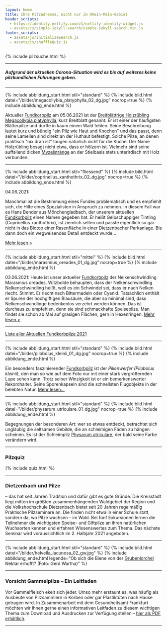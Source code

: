 ```yaml
---
layout: home
title: Ihre Pilzadresse, nicht nur im Rhein-Main-Gebiet
header_scripts:
  - https://identity.netlify.com/v1/netlify-identity-widget.js
  - assets/js/simple-jekyll-search/simple-jekyll-search.min.js
footer_scripts:
  - assets/js/initializeSearch.js
  - assets/js/shuffleQuiz.js
---
```

{% include pilzsuche.html %}

- - -

##### Aufgrund der aktuellen Corona-Situation wird es bis auf weiteres keine pilzkundlichen Führungen geben.

- - -

{% include abbildung_start.html stil="standard" %}
{% include bild.html datei="/bilder/megacollybia_platyphylla_02_dg.jpg" nocrop=true %}
{% include abbildung_ende.html %}

Aktueller [Fundkorbpilz](AA "Glossar-") am 05.06.2021 ist der [Breitblättrige Holzrübling Megacollybia platyphylla](/pilze/megacollybia-platyphylla-breitblatt-breitblättriger-holzrübling), kurz Breitblatt genannt. Er ist einer der häufigsten Blätterpilze und dürfte in kaum einem Wald fehlen. Seine Beschreibung lautet kurz und bündig "ein Pilz wie Haut und Knochen" und das passt, denn seine Lamellen sind direkt an der Huthaut befestigt. Solche Pilze, an denen praktisch "nix dran ist" taugen natürlich nicht für die Küche. Der Name Holzrübling besagt nicht etwa, dass er hölzern ist. Vielmehr sind seine auffallend dicken [Myzelstränge](Myzel "Glossar") an der Stielbasis stets unterirdisch mit Holz verbunden.

- - -

{% include abbildung_start.html stil="fliessend" %}
{% include bild.html datei="/bilder/coprinellus_xanthothrix_02_dg.jpg" nocrop=true %}
{% include abbildung_ende.html %}

04.06.2021:

Manchmal ist die Bestimmung eines Fundes problematisch und es empfiehlt sich, die Hilfe eines Spezialisten in Anspruch zu nehmen. In diesem Fall war es Hans Bender aus Mönchengladbach, der unserem aktuellen [Fundkorbpilz](AA "Glossar-") einen Namen gegeben hat. Er heißt Gelbschuppiger Tintling (Coprinellus xanthothrix), ist ziemlich selten und passte eigentlich so gar nicht in das Biotop einer Rasenfläche in einer Dietzenbacher Parkanlage. Bis dann doch ein wegweisendes Detail entdeckt wurde... 

[Mehr lesen >](https://fundkorb.de/pilze/coprinellus-xanthothrix-gelbschuppiger-tintling) 

<div style="clear: both"></div>

- - -

{% include abbildung_start.html stil="mittel" %}
{% include bild.html datei="/bilder/marasmius_oreades_01_dg.jpg" nocrop=true %}
{% include abbildung_ende.html %}

03.06.2021: Heute ist unser aktueller [Fundkorbpilz](AA "Glossar-") der Nelkenschwindling Marasmius oreades. Witzbolde behaupten, dass der Nelkenschwindling Nelkenschwindling heißt, weil es ein Schwindel sei, dass er nach Nelken riecht. Stimmt. Er riecht nach Bittermadeln oder Cyanid. Tatsächlich enthält er Spuren der hochgiftigen Blausäure, die aber so minimal sind, dass Nelkenschwindlinge bedenkenlos verzehrt werden können. Das ist durchaus zu empfehlen, denn sie sind schmackhafte Speisepilze. Man findet sie schon ab Mai auf grasigen Flächen, gern in Hexenringen. [Mehr lesen >](/pilze/marasmius-oreades-nelkenschwindling)

- - -

[Liste aller Aktuellen Fundkorbpilze 2021](/artikel/liste-aller-aktuellen-fundkorbpilze-2021.html)

- - -

{% include abbildung_start.html stil="standard" %}
{% include bild.html datei="/bilder/pilobolus_kleinii_01_dg.jpg" nocrop=true %}
{% include abbildung_ende.html %}

Ein besonders faszinierender [Fundkorbpilz](AA "Glossar-") ist der *Pillenwerfer (Pilobolus kleinii)*, den man so wie auf dem Foto nur mit einer stark vergrößernden Lupe sehen kann. Trotz seiner Winzigkeit ist er ein bemerkenswerter Rekordhalter. Seine Sporenkapseln sind die schnellsten Flugobjekte in der belebten Natur. [Mehr lesen...](/pilze/pilobolus-kleinii-pillenwerfer)

- - -

{% include abbildung_start.html stil="standard" %}
{% include bild.html datei="/bilder/physarum_utriculare_01_dg.jpg" nocrop=true %}
{% include abbildung_ende.html %}

Begegnungen der besonderen Art: wer so etwas entdeckt, betrachtet sich ungläubig die seltsamen Gebilde, die an schleimigen Fäden zu hängen scheinen. Es ist der Schleimpilz [Physarum utriculare](/pilze/physarum-utriculare-fadenfruchtschleimpilz), der bald seine Farbe verändern wird.

- - -

### Pilzquiz

{% include quiz.html %}

- - -

### Dietzenbach und Pilze

– das hat seit Jahren Tradition und dafür gibt es gute Gründe. Die Kreisstadt liegt mitten im größten zusammenhängenden Waldgebiet der Region und die Volkshochschule Dietzenbach bietet seit 20 Jahren regelmäßig Praktische Pilzseminare an. Die finden nicht etwa in einer Schule statt, sondern da, wo Pilze wachsen – im Wald. Bei fünf Exkursionen lernen die Teilnehmer die wichtigsten Speise- und Giftpilze an ihren natürlichen Wuchsorten kennen und erfahren Wissenswertes zum Thema. Das nächste Seminar wird voraussichtlich im 2. Halbjahr 2021 angeboten.

- - -

{% include abbildung_start.html stil="standard" %}
{% include bild.html datei="/bilder/helvella_lacunosa_02_gw.jpg" %}
{% include abbildung_ende.html legende="Ob sich die Biene von der <a href='/pilze/helvella-lacunosa-grubenlorchel'>Grubenlorchel</a> Nektar erhofft?  (Foto: Gerd Wartha)" %}

- - -

### Vorsicht Gammelpilze – Ein Leitfaden

Vor Gammelfleisch ekelt sich jeder. Umso mehr erstaunt es, was häufig als Ausbeute von Pilzsammlern in Körben oder gar Plastiktüten nach Hause getragen wird. In Zusammenarbeit mit dem Gesundheitsamt Frankfurt möchten wir Ihnen gerne einen informativen Leitfaden zu diesem wichtigen Thema zum Download und Ausdrucken zur Verfügung stellen – [hier als PDF erhältlich](/assets/docs/Fundkorb.de-Gammelpilze.pdf).

- - -